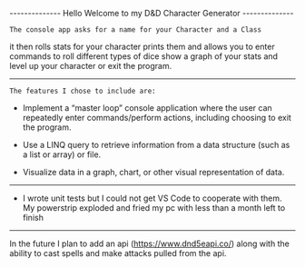 -------------- Hello Welcome to my D&D Character Generator --------------

    The console app asks for a name for your Character and a Class
it then rolls stats for your character prints them and allows
you to enter commands to roll different types of dice show a 
graph of your stats and level up your character or exit the program.

-------------------------------------------------------------------------
    The features I chose to include are:

- Implement a “master loop” console application where the user can
 repeatedly enter commands/perform actions, including choosing to 
 exit the program.

- Use a LINQ query to retrieve information from a data structure 
(such as a list or array) or file.

- Visualize data in a graph, chart, or other visual representation
 of data.

-------------------------------------------------------------------------

- I wrote unit tests but I could not get VS Code to cooperate with them.
My powerstrip exploded and fried my pc with less than a month left to finish


-------------------------------------------------------------------------
In the future I plan to add an api (https://www.dnd5eapi.co/) along with
the ability to cast spells and make attacks pulled from the api.